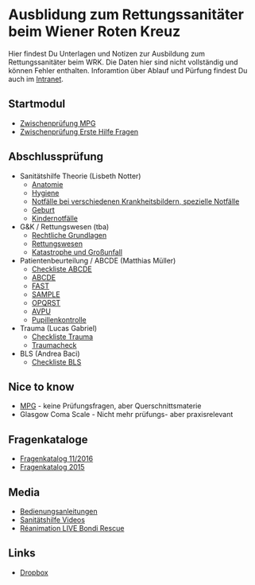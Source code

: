 # Ausblidung zum Rettungssanitäter beim Wiener Roten Kreuz

Hier findest Du Unterlagen und Notizen zur Ausbildung zum Rettungssanitäter beim WRK. Die Daten hier sind nicht vollständig und können Fehler enthalten. Inforamtion über Ablauf und Pürfung findest Du auch im [Intranet](https://intranet.wrk.at/confluence/display/FWuV/Informationen+RS-Ausbildung).

## Startmodul
+ [Zwischenprüfung MPG](zwischenpruefung/zwischenpruefung_mpg.md)
+ [Zwischenprüfung Erste Hilfe Fragen](zwischenpruefung/zwischenpruefung_erstehilfe.md)

## Abschlussprüfung
+ Sanitätshilfe Theorie (Lisbeth Notter)
  + [Anatomie](abschlusspruefung/sanitätshilfe/anatomie.md)
  + [Hygiene](abschlusspruefung/sanitätshilfe/hygiene.md)
  + [Notfälle bei verschiedenen Krankheitsbildern, spezielle Notfälle](abschlusspruefung/sanitätshilfe/notfaelle.md)
  + [Geburt](abschlusspruefung/sanitätshilfe/geburt.md)
  + [Kindernotfälle](abschlusspruefung/sanitätshilfe/kinder.md)
+ G&K / Rettungswesen (tba)
  + [Rechtliche Grundlagen](abschlusspruefung/rettungswesen/recht.md)
  + [Rettungswesen](abschlusspruefung/rettungswesen/rettungswesen.md)
  + [Katastrophe und Großunfall](abschlusspruefung/rettungswesen/katastrophe.md)
+ Patientenbeurteilung / ABCDE (Matthias Müller)
  + [Checkliste ABCDE](abschlusspruefung/Checkliste_ABCDE_012017.pdf)
  + [ABCDE](abschlusspruefung/abcde.md)
  + [FAST](abschlusspruefung/fast.md)
  + [SAMPLE](abschlusspruefung/SAMPLE.md)
  + [OPQRST](https://de.wikipedia.org/wiki/OPQRST)
  + [AVPU](https://de.wikipedia.org/wiki/AVPU)
  + [Pupillenkontrolle](abschlusspruefung/pupillenkontrolle.md)
+ Trauma (Lucas Gabriel)
  + [Checkliste Trauma](abschlusspruefung/Checkliste_Trauma_liegend_012017.pdf)
  + [Traumacheck](abschlusspruefung/traumacheck.md)
+ BLS (Andrea Baci)
  + [Checkliste BLS](abschlusspruefung/Checkliste_ALS_BLS_Rezertifizierung_012017.pdf)

## Nice to know
+ [MPG](abschlusspruefung/mpg.md) - keine Prüfungsfragen, aber Querschnittsmaterie
+ Glasgow Coma Scale - Nicht mehr prüfungs- aber praxisrelevant

## Fragenkataloge
+ [Fragenkatalog 11/2016](abschlusspruefung/fragenkatalog_abschlusspruefung_rs_2016.pdf)
+ [Fragenkatalog 2015](abschlusspruefung/fragenkatalog_abschlusspruefung_RS.pdf)

## Media
+ [Bedienungsanleitungen](https://intranet.wrk.at/confluence/display/RD/RD+Bedienungsanleitungen)
+ [Sanitätshilfe Videos](https://www.youtube.com/user/Sanitaetshilfe/videos)
+ [Réanimation LIVE Bondi Rescue](https://www.youtube.com/watch?v=YOkCEuK5lK0)

## Links
+ [Dropbox](https://www.dropbox.com/l/scl/AAANRwGYrxrbJaYWTZiSU-5h3YlcixrPorg)
